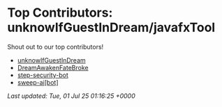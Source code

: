 # Top Contributors: unknowIfGuestInDream/javafxTool
Shout out to our top contributors!

- [unknowIfGuestInDream](https://github.com/unknowIfGuestInDream)
- [DreamAwakenFateBroke](https://github.com/DreamAwakenFateBroke)
- [step-security-bot](https://github.com/step-security-bot)
- [sweep-ai[bot]](https://github.com/apps/sweep-ai)


_Last updated: Tue, 01 Jul 25 01:16:25 +0000_